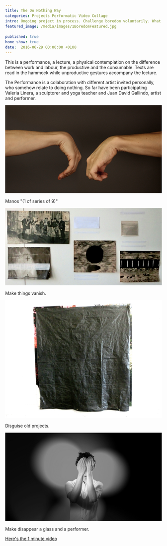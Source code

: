 ```yaml
---
title: The Do Nothing Way
categories: Projects Performatic Video Collage
intro: Ongoing project in process. Challenge boredom voluntarily. What comes next? A colaborative performance.
featured_image: /media/images/1BoredomFeatured.jpg

published: true
home_show: true
date:  2016-06-29 00:00:00 +0100
---
```



This is a performance, a lecture, a physical contemplation on the difference between work and labour, the productive and the consumable. Texts are read in the hammock while unproductive gestures accompany the lecture. 

The Performance is a colaboration with different artist invited personally, who somehow relate to doing nothing. So far have been participating Valeria Linera, a sculptorer and yoga teacher and Juan David Gallindo, artist and performer.


![image](/media/images/1BoredomFeatured.jpg)

Manos "(1 of series of 9)"

![image](/media/images/2BoredomVanish.jpg)

Make things vanish.

![image](/media/images/3BoredomDisappear.jpg)

Disguise old projects.

![image](/media/images/4BoredomVideo.jpg)

Make disappear a glass and a performer.

[Here's the 1 minute video](https://vimeo.com/172396915) 
